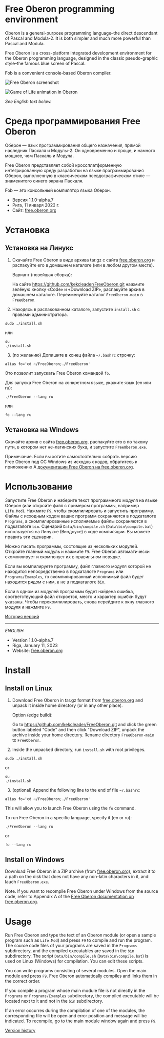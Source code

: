 # Free Oberon programming environment

Oberon is a general-purpose programming language–the direct descendant of Pascal and Modula-2. It is both simpler and much more powerful than Pascal and Modula.

Free Oberon is a cross-platform integrated development environment for the Oberon programming language, designed in the classic pseudo-graphic style–the famous blue screen of Pascal.

Fob is a convenient console-based Oberon compiler.

![Free Oberon screenshot](http://free.oberon.org/images/screenshot.png)

![Game of Life animation in Oberon](http://free.oberon.org/images/life.gif)

*See English text below.*

# Среда программирования Free Oberon

Оберон — язык программирования общего назначения, прямой наследник Паскаля и Модулы-2. Он одновременно и проще, и намного мощнее, чем Паскаль и Модула.

Free Oberon представляет собой кроссплатформенную интегрированную среду разработки на языке программирования Оберон, выполненную в классическом псевдографическом стиле — знаменитого синего экрана Паскаля.

Fob — это консольный компилятор языка Оберон.

* Версия 1.1.0-alpha.7
* Рига, 11 января 2023 г.
* Сайт: [free.oberon.org](https://free.oberon.org)

# Установка

## Установка на Линукс

1. Скачайте Free Oberon в виде архива tar.gz с сайта
   [free.oberon.org](https://free.oberon.org/download)
   и распакуйте его в домашнем каталоге (или в любом другом месте).

   Вариант (новейшая сборка):

   На сайте https://github.com/kekcleader/FreeOberon.git
   нажмите зелёную кнопку «Code» и «Download ZIP»,
   распакуйте архив в домашнем каталоге.
   Переименуйте каталог `FreeOberon-main` в `FreeOberon`.

2. Находясь в распакованном каталоге, запустите `install.sh` с правами администратора.
  ```
  sudo ./install.sh
  ```
  или
  ```
  su
  ./install.sh
  ```

3. (по желанию) Допишите в конец файла `~/.bashrc` строчку:
  ```
  alias fo='cd ~/FreeOberon;./FreeOberon'
  ```
  Это позволит запускать Free Oberon командой `fo`.

  Для запуска Free Oberon на конкретном языке, укажите язык (en или ru):
  ```
  ./FreeOberon --lang ru
  ```
  или
  ```
  fo --lang ru
  ```


## Установка на Windows

Скачайте архив с сайта [free.oberon.org](https://free.oberon.org), распакуйте его в по такому пути, в котором нет не-латинских букв, и запустите `FreeOberon.exe`.

Примечание. Если вы хотите самостоятельно собрать версию Free Oberon под ОС Windows из исходных кодов, обратитесь к приложению A [документации Free Oberon на free.oberon.org](http://free.oberon.org/files/FreeOberon_v1.0.3_ru.pdf).


# Использование

Запустите Free Oberon и наберите текст программного модуля на языке Оберон (или откройте файл с примером программы, например `Life.Mod`). Нажмите `F9`, чтобы скомпилировать и запустить программу.
Файлы с исходным кодом ваших программ сохраняются в подкаталоге `Programs`, а скомпилированные исполняемые файлы сохраняются в подкаталоге `bin`. Сценарий `Data/bin/compile.sh` (`Data\bin\compile.bat`) используется на Линуксе (Виндоусе) в ходе компиляции. Вы можете править эти сценарии.

Можно писать программы, состоящие из нескольких модулей. Откройте главный модуль и нажмите `F9`. Free Oberon автоматически скомпилирует и скомпонует их в правильном порядке.

Если вы компилируете программу, файл главного модуля которой не находится непосредственно в подкаталоге `Programs` или `Programs/Examples`, то скомпилированный исполнимый файл будет находится рядом с ним, а не в подкаталоге `bin`.

Если в одном из модулей программы будет найдена ошибка, соответствующий файл откроется, место и характер ошибки будут указаны. Чтобы перекомпилировать, снова перейдите к окну главного модуля и нажмите `F9`.

[История версий](HISTORY.md)

______


*ENGLISH*

* Version 1.1.0-alpha.7
* Riga, January 11, 2023
* Website: [free.oberon.org](https://free.oberon.org/en)

# Install

## Install on Linux

1. Download Free Oberon in tar.gz format from
   [free.oberon.org](https://free.oberon.org/en/download)
   and unpack it inside home directory (or in any other place).

   Option (edge build):

   Go to https://github.com/kekcleader/FreeOberon.git and
   click the green button labeled "Code" and then click "Download ZIP",
   unpack the archive inside your home directory.
   Rename directory `FreeOberon-main` to `FreeOberon`.

2. Inside the unpacked directory, run `install.sh` with root privileges.
  ```
  sudo ./install.sh
  ```
  or
  ```
  su
  ./install.sh
  ```

3. (optional) Append the following line to the end of file `~/.bashrc`:
  ```
  alias fo='cd ~/FreeOberon;./FreeOberon'
  ```
  This will allow you to launch Free Oberon using the `fo` command.

  To run Free Oberon in a specific language, specify it (en or ru):
  ```
  ./FreeOberon --lang ru
  ```
  or
  ```
  fo --lang ru
  ```


## Install on Windows

Download Free Oberon in a ZIP archive (from [free.oberon.org](https://free.oberon.org/en)), extract it to a path on the disk that does not have any non-latin characters in it, and lauch `FreeOberon.exe`.

Note. If you want to recompile Free Oberon under Windows from the source code, refer to Appendix A of the [Free Oberon documentation on free.oberon.org](https://free.oberon.org/files/FreeOberon_v1.0.3_en.pdf).


# Usage

Run Free Oberon and type the text of an Oberon module (or open a sample program such as `Life.Mod`) and press `F9` to compile and run the program.
The source code files of your programs are saved in the `Programs` subdirectory, and the compiled executables are saved in the `bin` subdirectory. The script `Data/bin/compile.sh` (`Data\bin\compile.bat`) is used on Linux (Windows) for compilation. You can edit these scripts.

You can write programs consisting of several modules. Open the main module and press `F9`. Free Oberon automatically compiles and links them in the correct order.

If you compile a program whose main module file is not directly in the `Programs` or `Programs/Examples` subdirectory, the compiled executable will be located next to it and not in the `bin` subdirectory.

If an error occurres during the compilation of one of the modules, the corresponding file will be open and error position and message will be indicated. To recompile, go to the main module window again and press `F9`.

[Version history](HISTORY.md)
